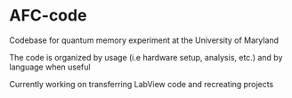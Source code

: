 # AFC-code
Codebase for quantum memory experiment at the University of Maryland

The code is organized by usage (i.e hardware setup, analysis, etc.) and by language when useful

Currently working on transferring LabView code and recreating projects
